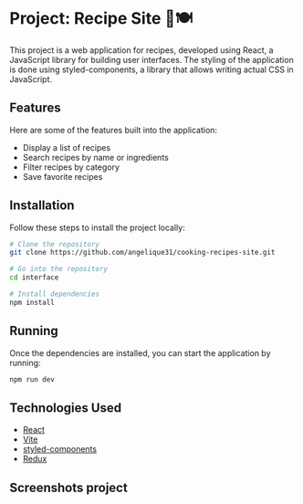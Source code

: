 # Project: Recipe Site 🍲🍽️

This project is a web application for recipes, developed using React, a JavaScript library for building user interfaces. The styling of the application is done using styled-components, a library that allows writing actual CSS in JavaScript.

## Features

Here are some of the features built into the application:

- Display a list of recipes
- Search recipes by name or ingredients
- Filter recipes by category
- Save favorite recipes

## Installation

Follow these steps to install the project locally:

```bash
# Clone the repository
git clone https://github.com/angelique31/cooking-recipes-site.git

# Go into the repository
cd interface

# Install dependencies
npm install
```

## Running

Once the dependencies are installed, you can start the application by running:

```bash
npm run dev
```

## Technologies Used

- [React](https://reactjs.org/)
- [Vite](https://vitejs.dev/)
- [styled-components](https://styled-components.com/)
- [Redux](https://redux.js.org/)

## Screenshots project
